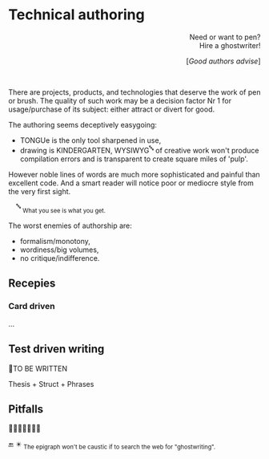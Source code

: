 # Technical authoring

<div dir="rtl">?Need or want to pen<br>!Hire a ghostwriter</div>
<p dir="rtl";'>[<i>Good authors advise</i>]</p>
&nbsp;

There are projects, products, and technologies that deserve the work of pen or brush. The quality of such work may be a decision factor Nr&nbsp;1 for usage/purchase of its subject: either attract or divert for good.

The authoring seems deceptively easygoing: 

* TONGUe is the only tool sharpened in use,
* drawing is KINDERGARTEN,
WYSIWYG<sup>🔤</sup> of creative work won't produce compilation errors and is transparent to create square miles of 'pulp'.

However noble lines of words are much more sophisticated and painful than excellent code. And a smart reader will notice poor or mediocre style from the very first sight.

&nbsp;&nbsp;&nbsp;&nbsp;<sup>🔤</sup> <sub>What you see is what you get.</sub>

The worst enemies of authorship are:

- formalism/monotony,
- wordiness/big volumes,
- no critique/indifference.

## Recepies 

### Card driven

...

## Test driven writing

🚧TO BE WRITTEN

Thesis + Struct + Phrases

## Pitfalls

🚧🚧🚧🚧🚧🚧🚧 

🔚 ✴️ <sub>The epigraph won't be caustic if to search the web for "ghostwriting".</sub>

